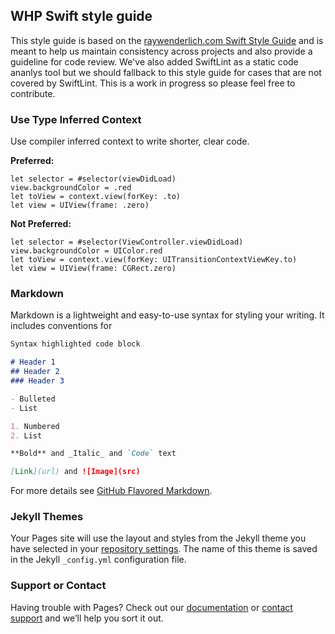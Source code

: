 ## WHP Swift style guide

This style guide is based on the [raywenderlich.com Swift Style Guide](https://github.com/raywenderlich/swift-style-guide) and is meant to help us maintain consistency across projects and also provide a guideline for code review. We've also added SwiftLint as a static code ananlys tool but we should fallback to this style guide for cases that are not covered by SwiftLint. This is a work in progress so please feel free to contribute.

### Use Type Inferred Context

Use compiler inferred context to write shorter, clear code.

**Preferred:**
```
let selector = #selector(viewDidLoad)
view.backgroundColor = .red
let toView = context.view(forKey: .to)
let view = UIView(frame: .zero)
```
**Not Preferred:**
```
let selector = #selector(ViewController.viewDidLoad)
view.backgroundColor = UIColor.red
let toView = context.view(forKey: UITransitionContextViewKey.to)
let view = UIView(frame: CGRect.zero)
```

### Markdown

Markdown is a lightweight and easy-to-use syntax for styling your writing. It includes conventions for

```markdown
Syntax highlighted code block

# Header 1
## Header 2
### Header 3

- Bulleted
- List

1. Numbered
2. List

**Bold** and _Italic_ and `Code` text

[Link](url) and ![Image](src)
```

For more details see [GitHub Flavored Markdown](https://guides.github.com/features/mastering-markdown/).

### Jekyll Themes

Your Pages site will use the layout and styles from the Jekyll theme you have selected in your [repository settings](https://github.com/RazvanBengaGemini/Swift-Style-Guide/settings). The name of this theme is saved in the Jekyll `_config.yml` configuration file.

### Support or Contact

Having trouble with Pages? Check out our [documentation](https://help.github.com/categories/github-pages-basics/) or [contact support](https://github.com/contact) and we’ll help you sort it out.
